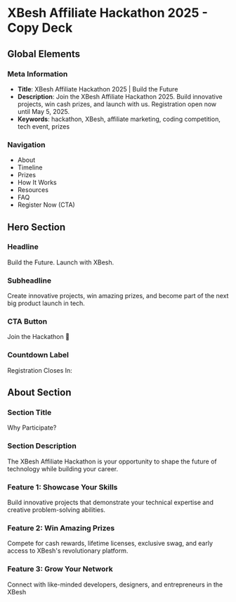 
# XBesh Affiliate Hackathon 2025 - Copy Deck

## Global Elements

### Meta Information
- **Title**: XBesh Affiliate Hackathon 2025 | Build the Future
- **Description**: Join the XBesh Affiliate Hackathon 2025. Build innovative projects, win cash prizes, and launch with us. Registration open now until May 5, 2025.
- **Keywords**: hackathon, XBesh, affiliate marketing, coding competition, tech event, prizes

### Navigation
- About
- Timeline
- Prizes
- How It Works
- Resources
- FAQ
- Register Now (CTA)

## Hero Section

### Headline
Build the Future. Launch with XBesh.

### Subheadline
Create innovative projects, win amazing prizes, and become part of the next big product launch in tech.

### CTA Button
Join the Hackathon 🚀

### Countdown Label
Registration Closes In:

## About Section

### Section Title
Why Participate?

### Section Description
The XBesh Affiliate Hackathon is your opportunity to shape the future of technology while building your career.

### Feature 1: Showcase Your Skills
Build innovative projects that demonstrate your technical expertise and creative problem-solving abilities.

### Feature 2: Win Amazing Prizes
Compete for cash rewards, lifetime licenses, exclusive swag, and early access to XBesh's revolutionary platform.

### Feature 3: Grow Your Network
Connect with like-minded developers, designers, and entrepreneurs in the XBesh